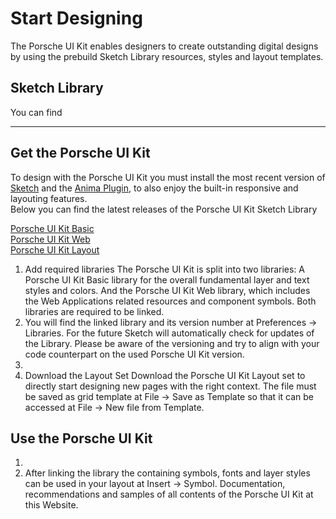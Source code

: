 # Start Designing

The Porsche UI Kit enables designers to create outstanding digital designs by using the prebuild Sketch Library resources, styles and layout templates.

## Sketch Library

You can find 



-------



## Get the Porsche UI Kit
To design with the Porsche UI Kit you must install the most recent version of [Sketch](https://www.sketch.com/updates/) and the [Anima Plugin](https://www.animaapp.com/), to also enjoy the built-in responsive and layouting features.  
Below you can find the latest releases of the Porsche UI Kit Sketch Library

[Porsche UI Kit Basic](https://)  
[Porsche UI Kit Web](https://)  
[Porsche UI Kit Layout](https://)

1. Add required libraries
The Porsche UI Kit is split into two libraries: A Porsche UI Kit Basic library for the overall fundamental layer and text styles and colors. And the Porsche UI Kit Web library, which includes the Web Applications related resources and component symbols. Both libraries are required to be linked. 
2. You will find the linked library and its version number at Preferences → Libraries. For the future Sketch will automatically check for updates of the Library. Please be aware of the versioning and try to align with your code counterpart on the used Porsche UI Kit version.
3. 
2. Download the Layout Set
Download the Porsche UI Kit Layout set to directly start designing new pages with the right context. The file must be saved as grid template at File → Save as Template so that it can be accessed at File → New file from Template.

## Use the Porsche UI Kit
1. 
2. After linking the library the containing symbols, fonts and layer styles can be used in your layout at Insert → Symbol. Documentation, recommendations and samples of all contents of the Porsche UI Kit at this Website.
